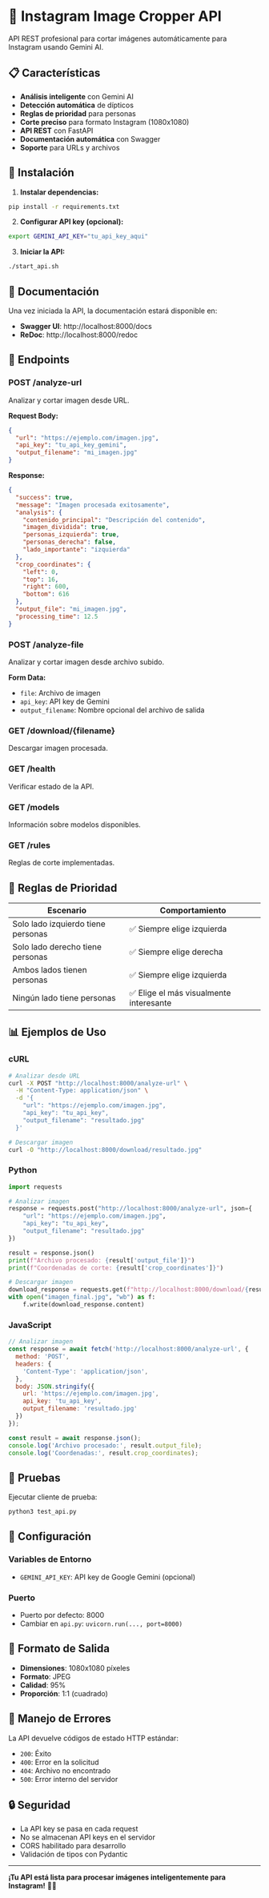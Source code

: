 # 🚀 Instagram Image Cropper API

API REST profesional para cortar imágenes automáticamente para Instagram usando Gemini AI.

## 📋 Características

- **Análisis inteligente** con Gemini AI
- **Detección automática** de dípticos
- **Reglas de prioridad** para personas
- **Corte preciso** para formato Instagram (1080x1080)
- **API REST** con FastAPI
- **Documentación automática** con Swagger
- **Soporte** para URLs y archivos

## 🚀 Instalación

1. **Instalar dependencias:**
```bash
pip install -r requirements.txt
```

2. **Configurar API key (opcional):**
```bash
export GEMINI_API_KEY="tu_api_key_aqui"
```

3. **Iniciar la API:**
```bash
./start_api.sh
```

## 📖 Documentación

Una vez iniciada la API, la documentación estará disponible en:
- **Swagger UI**: http://localhost:8000/docs
- **ReDoc**: http://localhost:8000/redoc

## 🔗 Endpoints

### **POST /analyze-url**
Analizar y cortar imagen desde URL.

**Request Body:**
```json
{
  "url": "https://ejemplo.com/imagen.jpg",
  "api_key": "tu_api_key_gemini",
  "output_filename": "mi_imagen.jpg"
}
```

**Response:**
```json
{
  "success": true,
  "message": "Imagen procesada exitosamente",
  "analysis": {
    "contenido_principal": "Descripción del contenido",
    "imagen_dividida": true,
    "personas_izquierda": true,
    "personas_derecha": false,
    "lado_importante": "izquierda"
  },
  "crop_coordinates": {
    "left": 0,
    "top": 16,
    "right": 600,
    "bottom": 616
  },
  "output_file": "mi_imagen.jpg",
  "processing_time": 12.5
}
```

### **POST /analyze-file**
Analizar y cortar imagen desde archivo subido.

**Form Data:**
- `file`: Archivo de imagen
- `api_key`: API key de Gemini
- `output_filename`: Nombre opcional del archivo de salida

### **GET /download/{filename}**
Descargar imagen procesada.

### **GET /health**
Verificar estado de la API.

### **GET /models**
Información sobre modelos disponibles.

### **GET /rules**
Reglas de corte implementadas.

## 🎯 Reglas de Prioridad

| Escenario | Comportamiento |
|-----------|----------------|
| Solo lado izquierdo tiene personas | ✅ Siempre elige izquierda |
| Solo lado derecho tiene personas | ✅ Siempre elige derecha |
| Ambos lados tienen personas | ✅ Siempre elige izquierda |
| Ningún lado tiene personas | ✅ Elige el más visualmente interesante |

## 📊 Ejemplos de Uso

### **cURL**
```bash
# Analizar desde URL
curl -X POST "http://localhost:8000/analyze-url" \
  -H "Content-Type: application/json" \
  -d '{
    "url": "https://ejemplo.com/imagen.jpg",
    "api_key": "tu_api_key",
    "output_filename": "resultado.jpg"
  }'

# Descargar imagen
curl -O "http://localhost:8000/download/resultado.jpg"
```

### **Python**
```python
import requests

# Analizar imagen
response = requests.post("http://localhost:8000/analyze-url", json={
    "url": "https://ejemplo.com/imagen.jpg",
    "api_key": "tu_api_key",
    "output_filename": "resultado.jpg"
})

result = response.json()
print(f"Archivo procesado: {result['output_file']}")
print(f"Coordenadas de corte: {result['crop_coordinates']}")

# Descargar imagen
download_response = requests.get(f"http://localhost:8000/download/{result['output_file']}")
with open("imagen_final.jpg", "wb") as f:
    f.write(download_response.content)
```

### **JavaScript**
```javascript
// Analizar imagen
const response = await fetch('http://localhost:8000/analyze-url', {
  method: 'POST',
  headers: {
    'Content-Type': 'application/json',
  },
  body: JSON.stringify({
    url: 'https://ejemplo.com/imagen.jpg',
    api_key: 'tu_api_key',
    output_filename: 'resultado.jpg'
  })
});

const result = await response.json();
console.log('Archivo procesado:', result.output_file);
console.log('Coordenadas:', result.crop_coordinates);
```

## 🧪 Pruebas

Ejecutar cliente de prueba:
```bash
python3 test_api.py
```

## 🔧 Configuración

### **Variables de Entorno**
- `GEMINI_API_KEY`: API key de Google Gemini (opcional)

### **Puerto**
- Puerto por defecto: 8000
- Cambiar en `api.py`: `uvicorn.run(..., port=8000)`

## 📱 Formato de Salida

- **Dimensiones**: 1080x1080 píxeles
- **Formato**: JPEG
- **Calidad**: 95%
- **Proporción**: 1:1 (cuadrado)

## 🚨 Manejo de Errores

La API devuelve códigos de estado HTTP estándar:
- `200`: Éxito
- `400`: Error en la solicitud
- `404`: Archivo no encontrado
- `500`: Error interno del servidor

## 🔒 Seguridad

- La API key se pasa en cada request
- No se almacenan API keys en el servidor
- CORS habilitado para desarrollo
- Validación de tipos con Pydantic

---

**¡Tu API está lista para procesar imágenes inteligentemente para Instagram!** 📱✨
